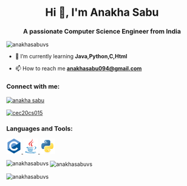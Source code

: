 <h1 align="center">Hi 👋, I'm Anakha Sabu</h1>
<h3 align="center">A passionate Computer Science Engineer from India</h3>

<p align="left"> <img src="https://komarev.com/ghpvc/?username=anakhasabuvs&label=Profile%20views&color=0e75b6&style=flat" alt="anakhasabuvs" /> </p>

- 🌱 I’m currently learning **Java,Python,C,Html**

- 📫 How to reach me **anakhasabu094@gmail.com**

<h3 align="left">Connect with me:</h3>
<p align="left">
<a href="https://linkedin.com/in/anakha sabu" target="blank"><img align="center" src="https://raw.githubusercontent.com/rahuldkjain/github-profile-readme-generator/master/src/images/icons/Social/linked-in-alt.svg" alt="anakha sabu" height="30" width="40" /></a>

<a href="https://www.codechef.com/users/cec20cs015" target="blank"><img align="center" src="https://cdn.jsdelivr.net/npm/simple-icons@3.1.0/icons/codechef.svg" alt="cec20cs015" height="30" width="40" /></a>
</p>

<h3 align="left">Languages and Tools:</h3>
<p align="left"> <a href="https://www.cprogramming.com/" target="_blank" rel="noreferrer"> <img src="https://raw.githubusercontent.com/devicons/devicon/master/icons/c/c-original.svg" alt="c" width="40" height="40"/> </a> <a href="https://www.java.com" target="_blank" rel="noreferrer"> <img src="https://raw.githubusercontent.com/devicons/devicon/master/icons/java/java-original.svg" alt="java" width="40" height="40"/> </a> <a href="https://www.python.org" target="_blank" rel="noreferrer"> <img src="https://raw.githubusercontent.com/devicons/devicon/master/icons/python/python-original.svg" alt="python" width="40" height="40"/> </a> </p>

<p><img align="left" src="https://github-readme-stats.vercel.app/api/top-langs?username=anakhasabuvs&show_icons=true&locale=en&layout=compact" alt="anakhasabuvs" /></p>

<p>&nbsp;<img align="center" src="https://github-readme-stats.vercel.app/api?username=anakhasabuvs&show_icons=true&locale=en" alt="anakhasabuvs" /></p>

<p><img align="center" src="https://github-readme-streak-stats.herokuapp.com/?user=anakhasabuvs&" alt="anakhasabuvs" /></p>

